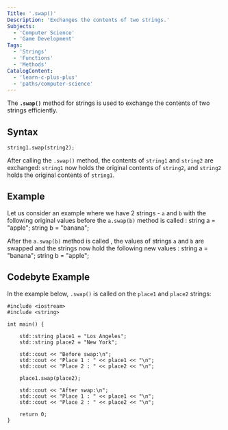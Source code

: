 ```yaml
---
Title: '.swap()'
Description: 'Exchanges the contents of two strings.'
Subjects:
  - 'Computer Science'
  - 'Game Development'
Tags:
  - 'Strings'
  - 'Functions'
  - 'Methods'
CatalogContent:
  - 'learn-c-plus-plus'
  - 'paths/computer-science'
---
```


The **`.swap()`** method for strings is used to exchange the contents of two strings efficiently.

## Syntax

```pseudo
string1.swap(string2);
```

After calling the `.swap()` method, the contents of `string1` and `string2` are exchanged: `string1` now holds the original contents of `string2`, and `string2` holds the original contents of `string1`.

## Example

Let us consider an example where we have 2 strings - `a` and `b` with the following original values before the `a.swap(b)` method is called : 
string a = "apple";
string b = "banana";

After the `a.swap(b)` method is called , the values of strings `a` and `b` are swapped and the strings now hold the following new values :
string a = "banana";
string b = "apple";

## Codebyte Example

In the example below, `.swap()` is called on the `place1` and `place2` strings:

```codebyte/cpp
#include <iostream>
#include <string>

int main() {

    std::string place1 = "Los Angeles";
    std::string place2 = "New York";

    std::cout << "Before swap:\n";
    std::cout << "Place 1 : " << place1 << "\n";
    std::cout << "Place 2 : " << place2 << "\n";
  
    place1.swap(place2);

    std::cout << "After swap:\n";
    std::cout << "Place 1 : " << place1 << "\n";
    std::cout << "Place 2 : " << place2 << "\n";

    return 0;
}
```
